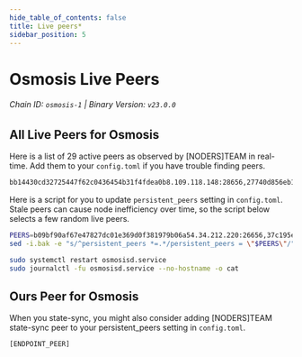 ```yaml
---
hide_table_of_contents: false
title: Live peers*
sidebar_position: 5
---
```


# Osmosis Live Peers
###### Chain ID: `osmosis-1` | Binary Version: `v23.0.0`

## All Live Peers for Osmosis
Here is a list of       29 active peers as observed by [NODERS]TEAM in real-time. Add them to your `config.toml` if you have trouble finding peers.

```bash
bb14430cd32725447f62c0436454b31f4fdea0b8.109.118.148:28656,27740d856eb1eab4580279365b858d1cb5459acd.109.93.152:38656,dc0bc80ba2e2d579a9e460b602ce9f50d869a014.115.25.178:2000,f860ee99ef34f10155065a97e95da07f712f1d6b.202.169.6:26666,2cacea96ad46392ce733bb7fe009ce9a142da137.27.61.49:11656,2d7b93da6155a20298c3ceb952cee1fd7a9cd2d0.144.51.169:36656,3720900feebf46ec44c3c2c377e63e6d9c4ab3c6.153.165.85:26656,8d62dfa437917bff46c18b650fab3cb7091554db.94.73.39:38656,b09bf90af67e47827dc01e369d0f381979b06a54.34.212.220:26656,ee43bc85f762aca4ef30d76597d2b861200f1958.217.143.167:22656,89b6c99ecd215cbd7eeac7fe9636295600198621.9.158.219:41056,fe59ea90807b55dbeff4b292977e6f1db3f1f583.23.168.88:26656,709a475959c1c491aab37f1ea0b41657d71d1d79.109.118.169:36656,729219c108c059824ea9a17c09d11adc99226db4.172.36.139:36656,74ea33e040d84b67011298e21128930f8882cb94.247.99.215:12556,ecb1211762cc8c1dbc620a95d9a2f7373983d012.109.144.236:27656,e46f865ad2a0c7f87667d2a08f2083766b875c71.108.197.163:30656,e83c322769d616a7e94f71e01f303cdc00e37441.166.220.245:26656,34ae1a6664529f016eac50d30a9212a19febc343.108.142.81:26679,34ae1a6664529f016eac50d30a9212a19febc343.108.142.81:26679,53eab9227d7f5b073fa1300fb66e39e724901e60.109.88.96:56656,e891d42c31064fb7e0d99839536164473c4905c2.147.226.147:31656,57ab9cf623124bdf55bab1261c7feea780957a6c.21.113.10:61456,37c195e518c001099f956202d34af029b04f2c97.109.20.216:26656,ce7f7453e2b306bc670057e9055b142af2424b53.108.12.253:26656,15a6de22f85da18b3b17345122a584a81aad29cc.132.136.106:21656,7d850e9300a7754e5e63dd0feed20505d6831bb6.109.117.113:27456,f896016cbf494a8da970de2707b0f3c982c760a2.92.91.142:26656,3b1c206510bd1675d06c0d8a367da67776b597e6.109.50.183:26656
```

Here is a script for you to update `persistent_peers` setting in `config.toml`. Stale peers can cause node inefficiency over time, so the script below selects a few random live peers.

```bash
PEERS=b09bf90af67e47827dc01e369d0f381979b06a54.34.212.220:26656,37c195e518c001099f956202d34af029b04f2c97.109.20.216:26656,ecb1211762cc8c1dbc620a95d9a2f7373983d012.109.144.236:27656,f896016cbf494a8da970de2707b0f3c982c760a2.92.91.142:26656,89b6c99ecd215cbd7eeac7fe9636295600198621.9.158.219:41056
sed -i.bak -e "s/^persistent_peers *=.*/persistent_peers = \"$PEERS\"/" ~/.osmosisd/config/config.toml

sudo systemctl restart osmosisd.service
sudo journalctl -fu osmosisd.service --no-hostname -o cat
```

## Ours Peer for Osmosis
When you state-sync, you might also consider adding [NODERS]TEAM state-sync peer to your persistent_peers setting in `config.toml`.

```bash
[ENDPOINT_PEER]
```